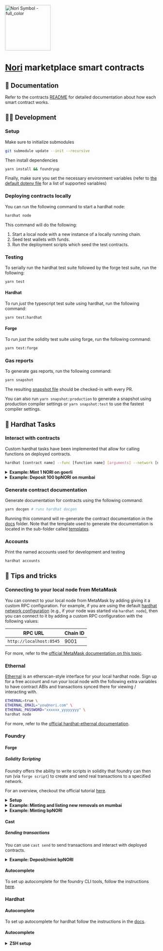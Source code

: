 <img width="150" alt="Nori Symbol - full_color" src="https://user-images.githubusercontent.com/18407013/191872114-ffa7ea67-3ce8-4102-9919-4c6014001a1c.png">

# [Nori](https://nori.com) marketplace smart contracts

## :notebook_with_decorative_cover: Documentation

Refer to the contracts [README](./docs/README.md) for detailed documentation about how each smart contract works.

## :woman_technologist: Development

### Setup

Make sure to initialize submodules

```bash
git submodule update --init --recursive
```

Then install dependencies

```bash
yarn install && foundryup
```

Finally, make sure you set the necessary environment variables (refer to [the default dotenv file](./.env.defaults) for a list of supported variables)

### Deploying contracts locally

You can run the following command to start a hardhat node:

```bash
hardhat node
```

This command will do the following:

1. Start a local node with a new instance of a locally running chain.
2. Seed test wallets with funds.
3. Run the deployment scripts which seed the test contracts.

### Testing

To serially run the hardhat test suite followed by the forge test suite, run the following:

```bash
yarn test
```

#### Hardhat

To run _just_ the typescript test suite using hardhat, run the following command:

```bash
yarn test:hardhat
```

#### Forge

To run _just_ the solidity test suite using forge, run the following command:

```bash
yarn test:forge
```

### Gas reports

To generate gas reports, run the following command:

```bash
yarn snapshot
```

The resulting [snapshot file](./.gas-snapshot) should be checked-in with every PR.

You can also run `yarn snapshot:production` to generate a snapshot using production compiler settings or `yarn snapshot:test` to use the fastest compiler settings.

## :construction_worker: Hardhat Tasks

### Interact with contracts

Custom hardhat tasks have been implemented that allow for calling functions on deployed contracts.

```bash
hardhat [contract name] --func [function name] [arguments] --network [network name]
```

<details>

  <summary><b>Example: Mint 1 NORI on goerli</b></summary>

```bash
hardhat NORI \
  --func mint \
  "0x321af43416f670ce8b4ba214dfb87c4199e2a77f" \
  1000000000000000000 \
  "0x" \
  "0x" \
  --network goerli
```

</details>

<details>

  <summary><b>Example: Deposit 100 bpNORI on mumbai</b></summary>

```bash
hardhat BridgedPolygonNORI \
  --func deposit \
  0x6dc772f80495f47d8000530a59ee975b67b7c646 \
  "0x0000000000000000000000000000000000000000000000056bc75e2d63100000" \
  --network mumbai
```

> :information_source: Note that the final argument (`0x0000000000000000000000000000000000000000000000056bc75e2d63100000`) is a `uint256` bytes-encoded representation of 100 bpNORI.

</details>

### Generate contract documentation

Generate documentation for contracts using the following command:

```bash
yarn docgen # runs hardhat docgen
```

Running this command will re-generate the contract documentation in the [docs](./docs) folder. Note that the template used to generate the documentation is located in the sub-folder called [templates](./docs/templates).

### Accounts

Print the named accounts used for development and testing

```bash
hardhat accounts
```

## :ninja: Tips and tricks

### Connecting to your local node from MetaMask

You can connect to your local node from MetaMask by adding giving it a custom RPC configuration. For example, if you are using the default [hardhat network configuration](./config/networks.ts) (e.g., if your node was started via `hardhat node`), then you can connect to it by adding a custom RPC configuration with the following values:

| RPC URL                 | Chain ID |
| ----------------------- | -------- |
| `http://localhost:8545` | 9001     |

For more, refer to the [official MetaMask documentation on this topic](https://metamask.zendesk.com/hc/en-us/articles/360015290012-Using-a-Local-Node).

### Ethernal

[Ethernal](https://app.tryethernal.com/) is an etherscan-style interface for your local hardhat node. Sign up for a free account and run your local node with the following extra variables to have contract ABIs and transactions synced there for viewing / interacting with.

```bash
ETHERNAL=true \
ETHERNAL_EMAIL="you@nori.com" \
ETHERNAL_PASSWORD="xxxxxx_yyyyyyyy" \
hardhat node
```

For more, refer to the [official hardhat-ethernal documentation](https://github.com/tryethernal/hardhat-ethernal/blob/master/README.md).

### Foundry

#### Forge

##### Solidity Scripting

Foundry offers the ability to write scripts in solidity that foundry can then run (via `forge script`) to create and send real transactions to a specified network.

For an overview, checkout the official tutorial [here](https://book.getfoundry.sh/tutorials/solidity-scripting).

<details>

  <summary><b>Setup</b></summary>

For these scripts to work, the following environment variables must be set in your environment:

```
MUMBAI_RPC_URL # The RPC URL for the mumbai network
MNEMONIC # The mnemonic you want to use to sign your transaction with
```

> :information_source: The first index of the `$MNEMONIC` HD path needs to be funded with MATIC, have the correct permissions to make the contract calls, etc.

> :information_source: Our on-chain market on mumbai was deployed with a fireblocks signer, so we have been using the fireblocks signer from the command line with hardhat tasks to grant necessary permissions to other addresses that we may want to use.

Here is the hardhat command for granting the `CONSIGNOR_ROLE` to an address (hardhat is currently required to use a fireblocks signer):

```bash
hardhat \
  --network mumbai \
  Removal \
  --func grantRole \
  `cast call 0xa051E9EeaC803d2fCA1DbF415b78AD9BfEB723b0 "CONSIGNOR_ROLE()" --rpc-url mumbai` `# The bytes32 representation of the CONSIGNOR_ROLE` \
  0x465d5a3fFeA4CD109043499Fa576c3E16f918463
```

See `forge script --help` for many more command line options to the scripting.

A description of how to run some example scripts can be found in the examples below this section.

</details>

<details>
  
  <summary><b>Example: Minting and listing new removals on mumbai</b></summary>

```bash
forge script \
  script/MintAndListRemovals.s.sol:MintAndListRemovals \
  --rpc-url mumbai \
  --mnemonics=$MNEMONIC \
  --broadcast \
  -vvvvv
```

> :information_source: Transactions for minting removals have at times seemed really slow on mumbai (taking almost 15 minutes to get included).

</details>

<details>
  
  <summary><b>Example: Minting bpNORI</b></summary>

```bash
forge script \
  script/MintBPNori.s.sol:MintBPNori.sol \
  --rpc-url mumbai \
  --mnemonics=$MNEMONIC \
  --broadcast \
  -vvvv
```

</details>

#### Cast

##### Sending transactions

You can use `cast send` to send transactions and interact with deployed contracts.

<details>

  <summary><b>Example: Deposit/mint bpNORI</b></summary>

The following deposits 100 bpNORI to `$TO_ADDRESS` on mumbai (the first account of the `$MNEMONIC` **must** have the `DEPOSITOR_ROLE` role).

```bash
cast send \
  --mnemonic=$MNEMONIC
  --rpc-url mumbai \
  $TO_ADDRESS \
  "deposit(address,bytes)" \
  $BP_NORI_ADDRESS \
  `cast --to-uint256 100000000000000000000`
```

</details>

#### Autocomplete

To set up autocomplete for the foundry CLI tools, follow the instructions [here](https://book.getfoundry.sh/config/shell-autocompletion.html).

### Hardhat

#### Autocomplete

To set up autocomplete for hardhat follow the instructions in the [docs](https://hardhat.org/guides/shorthand.html).

#### Autocomplete

<details>

  <summary><b>ZSH setup</b></summary>

1. For ZSH (omz), add the following to your zsh config file (requires [zsh-completions](https://github.com/zsh-users/zsh-completions))

```bash
# https://github.com/zsh-users/zsh-completions
fpath+=${ZSH_CUSTOM:-${ZSH:-~/.oh-my-zsh}/custom}/plugins/zsh-completions/src \
autoload -U compinit && compinit
```

</details>
